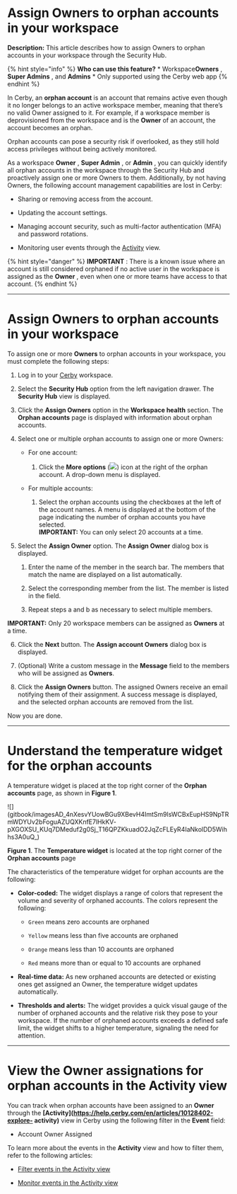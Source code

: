 # Assign Owners to orphan accounts in your workspace

**Description:** This article describes how to assign Owners to orphan accounts in your workspace through the Security Hub.

{% hint style="info" %} **Who can use this feature?** * Workspace**Owners** ,
**Super Admins** , and **Admins** * Only supported using the Cerby web app {%
endhint %}

In Cerby, an **orphan account** is an account that remains active even though
it no longer belongs to an active workspace member, meaning that there’s no
valid Owner assigned to it. For example, if a workspace member is
deprovisioned from the workspace and is the **Owner** of an account, the
account becomes an orphan.

Orphan accounts can pose a security risk if overlooked, as they still hold
access privileges without being actively monitored.

As a workspace **Owner** , **Super Admin** , or **Admin** , you can quickly
identify all orphan accounts in the workspace through the Security Hub and
proactively assign one or more Owners to them. Additionally, by not having
Owners, the following account management capabilities are lost in Cerby:

  * Sharing or removing access from the account.

  * Updating the account settings.

  * Managing account security, such as multi-factor authentication (MFA) and password rotations.

  * Monitoring user events through the [Activity](https://help.cerby.com/en/articles/10128402-explore-activity) view.

{% hint style="danger" %} **IMPORTANT** : There is a known issue where an
account is still considered orphaned if no active user in the workspace is
assigned as the **Owner** , even when one or more teams have access to that
account. {% endhint %}

* * *

# Assign Owners to orphan accounts in your workspace

To assign one or more **Owners** to orphan accounts in your workspace, you
must complete the following steps:

  1. Log in to your [Cerby](https://app.cerby.com/) workspace.

  2. Select the **Security Hub** option from the left navigation drawer. The **Security Hub** view is displayed.

  3. Click the **Assign Owners** option in the **Workspace health** section. The **Orphan accounts** page is displayed with information about orphan accounts.

  4. Select one or multiple orphan accounts to assign one or more Owners:

     * For one account:

       1. Click the **More options** (![](https://downloads.intercomcdn.com/i/o/pc0ldyqu/1385894653/95763be04b27bc4c8fcf148ca6fb/AD_4nXe7Ju9hvw5Y74CVQRrHM6njSFTz5B4CJf-eUMzGj86tV3DwSUGImCvf5K7stjKMnpgAisTsmI-wEbaoQiBapjX9DbLxnBc7dzzUeszJYecXJmWvdhzRcYdKIo6sCz7s-L8mOj-N?expires=1743768000&signature=10c2646c97c226e420f6b1cb26b778ae8071122717db97c5d690b014adc842a3&req=dSMvE8F3mYdaWvMW3Hu4gTn7nCUfhb5Ikmjx%2F3neWSHZPuP6FdkzcjIDyK9r%0Ajw%3D%3D%0A)) icon at the right of the orphan account. A drop-down menu is displayed.

     * For multiple accounts:

       1. Select the orphan accounts using the checkboxes at the left of the account names. A menu is displayed at the bottom of the page indicating the number of orphan accounts you have selected.   
​**IMPORTANT:** You can only select 20 accounts at a time.

  5. Select the **Assign Owner** option. The **Assign Owner** dialog box is displayed.

     1. Enter the name of the member in the search bar. The members that match the name are displayed on a list automatically.

     2. Select the corresponding member from the list. The member is listed in the field.

     3. Repeat steps a and b as necessary to select multiple members.

**IMPORTANT:** Only 20 workspace members can be assigned as **Owners** at a
time.

  6. Click the **Next** button. The **Assign account Owners** dialog box is displayed.

  7. (Optional) Write a custom message in the **Message** field to the members who will be assigned as **Owners**.

  8. Click the **Assign Owners** button. The assigned Owners receive an email notifying them of their assignment. A success message is displayed, and the selected orphan accounts are removed from the list.

Now you are done.

* * *

# **Understand the temperature widget for the orphan accounts**

A temperature widget is placed at the top right corner of the **Orphan
accounts** page, as shown in **Figure 1**.

![](gitbook/imagesAD_4nXesvYUowBGu9XBevH4ImtSm9lsWCBxEupHS9NpTRmWDYUv2bFoguAZUQXKnfE7lHkKV-
pXGOXSU_KUq7DMeduf2g0Sj_T16QPZKkuadO2JqZcFLEyR4IaNkolDD5Wihhs3A0uQ_)

**Figure 1**. The **Temperature widget** is located at the top right corner of
the **Orphan accounts** page

The characteristics of the temperature widget for orphan accounts are the
following:

  * **Color-coded:** The widget displays a range of colors that represent the volume and severity of orphaned accounts. The colors represent the following:

    * `Green` means zero accounts are orphaned

    * `Yellow` means less than five accounts are orphaned

    * `Orange` means less than 10 accounts are orphaned

    * `Red` means more than or equal to 10 accounts are orphaned

  * **Real-time data:** As new orphaned accounts are detected or existing ones get assigned an Owner, the temperature widget updates automatically. 

  * **Thresholds and alerts:** The widget provides a quick visual gauge of the number of orphaned accounts and the relative risk they pose to your workspace. If the number of orphaned accounts exceeds a defined safe limit, the widget shifts to a higher temperature, signaling the need for attention.

* * *

# **View the Owner assignations for orphan accounts in the Activity view**

You can track when orphan accounts have been assigned to an **Owner** through
the **[Activity](https://help.cerby.com/en/articles/10128402-explore-
activity)** view in Cerby using the following filter in the **Event** field:

  * Account Owner Assigned

To learn more about the events in the **Activity** view and how to filter
them, refer to the following articles:

  * [Filter events in the Activity view](https://help.cerby.com/en/articles/10128410-filter-events-in-the-activity-view)

  * [Monitor events in the Activity view](https://help.cerby.com/en/articles/10128426-monitor-events-in-the-activity-view)

